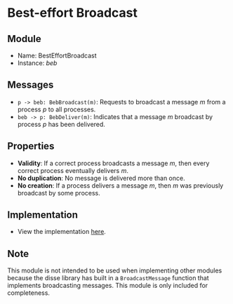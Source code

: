 # Best-effort Broadcast

## Module
 - Name: BestEffortBroadcast
 - Instance: _beb_

## Messages
 - `p -> beb: BebBroadcast(m)`: Requests to broadcast a message _m_ from a process _p_ to all processes.
 - `beb -> p: BebDeliver(m)`: Indicates that a message _m_ broadcast by process _p_ has been delivered.

## Properties
 - **Validity**: If a correct process broadcasts a message _m_, then every correct process eventually delivers _m_.
 - **No duplication**: No message is delivered more than once.
 - **No creation**: If a process delivers a message _m_, then _m_ was previously broadcast by some process.

## Implementation
 - View the implementation [here](./beb.go).

## Note
This module is not intended to be used when implementing other modules because the disse library has built in a `BroadcastMessage` function that implements broadcasting messages. This module is only included for completeness.